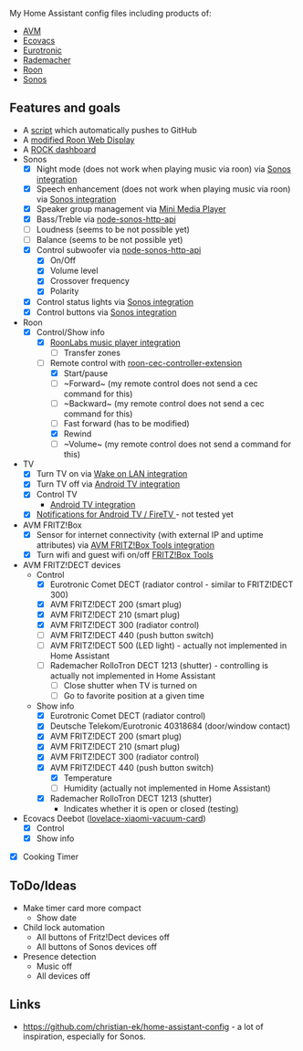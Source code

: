 My Home Assistant config files including products of:

* [AVM](https://avm.de)
* [Ecovacs](https://ecovacs.com)
* [Eurotronic](https://eurotronic.org)
* [Rademacher](https://rademacher.de/)
* [Roon](https://roonlabs.com/)
* [Sonos](https://sonos.com)

## Features and goals

* A [script](https://github.com/florib779/homeassistant-config/blob/master/packages/gitpush/gitpush.sh) which automatically pushes to GitHub
* A [modified Roon Web Display](https://florib779.github.io/Roon/articles/roon-web-display.html)
* A [ROCK dashboard](https://florib779.github.io/Roon/articles/home-assistant-roon-rock-view.html)
* Sonos
  - [x] Night mode (does not work when playing music via roon) via [Sonos integration](https://www.home-assistant.io/integrations/sonos)
  - [x] Speech enhancement (does not work when playing music via roon) via [Sonos integration](https://www.home-assistant.io/integrations/sonos)
  - [x] Speaker group management via [Mini Media Player](https://github.com/kalkih/mini-media-player)
  - [x] Bass/Treble via [node-sonos-http-api](https://github.com/jishi/node-sonos-http-api)
  - [ ] Loudness (seems to be not possible yet)
  - [ ] Balance (seems to be not possible yet)
  - [x] Control subwoofer via [node-sonos-http-api](https://github.com/jishi/node-sonos-http-api)
    - [x] On/Off
    - [x] Volume level
    - [x] Crossover frequency
    - [x] Polarity
  - [x] Control status lights via [Sonos integration](https://www.home-assistant.io/integrations/sonos)
  - [x] Control buttons via [Sonos integration](https://www.home-assistant.io/integrations/sonos)
* Roon
  - [x] Control/Show info
    - [x] [RoonLabs music player integration](https://www.home-assistant.io/integrations/roon/)
      - [ ] Transfer zones
    - [ ] Remote control with [roon-cec-controller-extension](https://github.com/benjaminbellamy/roon-cec-controller-extension)
      - [x] Start/pause
      - [ ] ~Forward~ (my remote control does not send a cec command for this)
      - [ ] ~Backward~ (my remote control does not send a cec command for this)
      - [ ] Fast forward (has to be modified)
      - [x] Rewind
      - [ ] ~Volume~ (my remote control does not send a command for this)
* TV
  - [x] Turn TV on via [Wake on LAN integration](https://www.home-assistant.io/integrations/wake_on_lan/)
  - [x] Turn TV off via [Android TV integration](https://www.home-assistant.io/integrations/androidtv/)
  - [x] Control TV
    - [Android TV integration](https://www.home-assistant.io/integrations/androidtv/)
  - [x] [Notifications for Android TV / FireTV ](https://www.home-assistant.io/integrations/nfandroidtv/) - not tested yet
* AVM FRITZ!Box
  - [x] Sensor for internet connectivity (with external IP and uptime attributes) via [AVM FRITZ!Box Tools integration](https://www.home-assistant.io/integrations/fritz/)
  - [x] Turn wifi and guest wifi on/off [FRITZ!Box Tools](https://github.com/mammuth/ha-fritzbox-tools)
* AVM FRITZ!DECT devices
  * Control
    - [x] Eurotronic Comet DECT (radiator control - similar to FRITZ!DECT 300)
    - [x] AVM FRITZ!DECT 200 (smart plug)
    - [x] AVM FRITZ!DECT 210 (smart plug)
    - [x] AVM FRITZ!DECT 300 (radiator control)
    - [ ] AVM FRITZ!DECT 440 (push button switch)
    - [ ] AVM FRITZ!DECT 500 (LED light) - actually not implemented in Home Assistant
    - [ ] Rademacher RolloTron DECT 1213 (shutter) - controlling is actually not implemented in Home Assistant
      - [ ] Close shutter when TV is turned on
      - [ ] Go to favorite position at a given time
  * Show info
    - [x] Eurotronic Comet DECT (radiator control)
    - [x] Deutsche Telekom/Eurotronic 40318684 (door/window contact)
    - [x] AVM FRITZ!DECT 200 (smart plug)
    - [x] AVM FRITZ!DECT 210 (smart plug)
    - [x] AVM FRITZ!DECT 300 (radiator control)
    - [x] AVM FRITZ!DECT 440 (push button switch)
      - [x] Temperature
      - [ ] Humidity (actually not implemented in Home Assistant)
    - [x] Rademacher RolloTron DECT 1213 (shutter)
      - Indicates whether it is open or closed (testing)
* Ecovacs Deebot ([lovelace-xiaomi-vacuum-card](https://github.com/benct/lovelace-xiaomi-vacuum-card))
  - [x] Control
  - [x] Show info
- [x] Cooking Timer

## ToDo/Ideas
* Make timer card more compact
  * Show date
* Child lock automation
  * All buttons of Fritz!Dect devices off
  * All buttons of Sonos devices off
* Presence detection
  * Music off
  * All devices off

## Links

* https://github.com/christian-ek/home-assistant-config - a lot of inspiration, especially for Sonos.